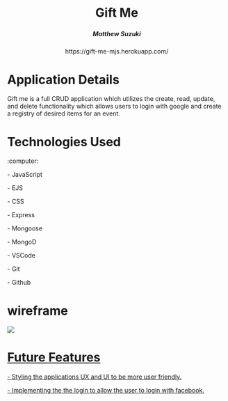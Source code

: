 <div align ="center">
   <h1>Gift Me </h1>
   <h3></h3>
   <h5> Matthew Suzuki </h5>https://gift-me-mjs.herokuapp.com/                           
</div>

<h1> Application Details</h1>
<p>Gift me is a full CRUD application which utilizes the create, read, update, and delete functionality which allows users to login with google and create a registry of desired items for an event.</p>
<div> 
<h1>Technologies Used</h1>
:computer: 
<p>- JavaScript
<p>- EJS
<p>- CSS
<p>- Express
<p>- Mongoose 
<p>- MongoD
<p>- VSCode
<p>- Git
<p>- Github

</div>
<div>
<h1>wireframe</h1>
<img src="/images/langingGift-Me.jpeg.jpeg" >
 <a  href="https://trello.com/1/cards/6261edaa8c6f8d295f8e79d5/attachments/6261edaa8c6f8d295f8e79e6/previews/6261edab8c6f8d295f8e79fc/download/landing_page-Gift-Me.jpeg.jpg" </a>
</div>
<div>
<h1> Future Features </h1>
<p> - Styling the applications UX and UI to be more user friendly.

<p> - Implementing the the login to allow the user to login with facebook. 
</div>
